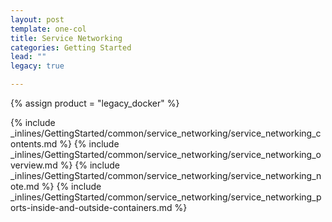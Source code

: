 ```yaml
---
layout: post
template: one-col
title: Service Networking
categories: Getting Started
lead: ""
legacy: true

---
```

{% assign product = "legacy_docker" %}

{% include _inlines/GettingStarted/common/service_networking/service_networking_contents.md %}
{% include _inlines/GettingStarted/common/service_networking/service_networking_overview.md %}
{% include _inlines/GettingStarted/common/service_networking/service_networking_note.md %}
{% include _inlines/GettingStarted/common/service_networking/service_networking_ports-inside-and-outside-containers.md %}
